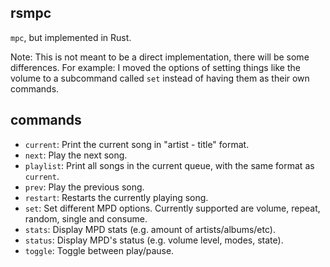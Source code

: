 ## rsmpc

`mpc`, but implemented in Rust.

Note: This is not meant to be a direct implementation, there will be some differences.
For example: I moved the options of setting things like the volume to a subcommand called `set`
instead of having them as their own commands.

## commands

- `current`: Print the current song in "artist - title" format.
- `next`: Play the next song.
- `playlist`: Print all songs in the current queue, with the same format as `current`.
- `prev`: Play the previous song.
- `restart`: Restarts the currently playing song.
- `set`: Set different MPD options. Currently supported are volume, repeat, random, single and consume.
- `stats`: Display MPD stats (e.g. amount of artists/albums/etc).
- `status`: Display MPD's status (e.g. volume level, modes, state).
- `toggle`: Toggle between play/pause.
